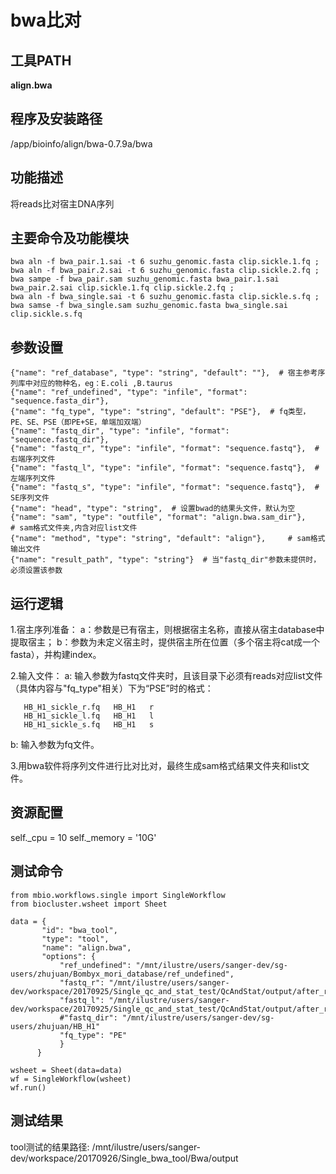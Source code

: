 bwa比对
===========


工具PATH
---------
**align.bwa**


程序及安装路径
------------
/app/bioinfo/align/bwa-0.7.9a/bwa


功能描述
--------
将reads比对宿主DNA序列


主要命令及功能模块
------------------
```
bwa aln -f bwa_pair.1.sai -t 6 suzhu_genomic.fasta clip.sickle.1.fq ;
bwa aln -f bwa_pair.2.sai -t 6 suzhu_genomic.fasta clip.sickle.2.fq ;
bwa sampe -f bwa_pair.sam suzhu_genomic.fasta bwa_pair.1.sai bwa_pair.2.sai clip.sickle.1.fq clip.sickle.2.fq ;
bwa aln -f bwa_single.sai -t 6 suzhu_genomic.fasta clip.sickle.s.fq ;
bwa samse -f bwa_single.sam suzhu_genomic.fasta bwa_single.sai clip.sickle.s.fq
```

参数设置
--------
```
{"name": "ref_database", "type": "string", "default": ""},  # 宿主参考序列库中对应的物种名，eg：E.coli ,B.taurus
{"name": "ref_undefined", "type": "infile", "format": "sequence.fasta_dir"},
{"name": "fq_type", "type": "string", "default": "PSE"},  # fq类型，PE、SE、PSE（即PE+SE，单端加双端）
{"name": "fastq_dir", "type": "infile", "format": "sequence.fastq_dir"},
{"name": "fastq_r", "type": "infile", "format": "sequence.fastq"},  # 右端序列文件
{"name": "fastq_l", "type": "infile", "format": "sequence.fastq"},  # 左端序列文件
{"name": "fastq_s", "type": "infile", "format": "sequence.fastq"},  # SE序列文件
{"name": "head", "type": "string",  # 设置bwad的结果头文件，默认为空
{"name": "sam", "type": "outfile", "format": "align.bwa.sam_dir"},     # sam格式文件夹,内含对应list文件
{"name": "method", "type": "string", "default": "align"},     # sam格式输出文件
{"name": "result_path", "type": "string"}  # 当"fastq_dir"参数未提供时，必须设置该参数 
```


运行逻辑
-------
1.宿主序列准备：
a：参数是已有宿主，则根据宿主名称，直接从宿主database中提取宿主；
b：参数为未定义宿主时，提供宿主所在位置（多个宿主将cat成一个fasta），并构建index。

2.输入文件：
a: 输入参数为fastq文件夹时，且该目录下必须有reads对应list文件（具体内容与"fq_type"相关）下为“PSE”时的格式：
 ```
    HB_H1_sickle_r.fq   HB_H1   r
    HB_H1_sickle_l.fq   HB_H1   l
    HB_H1_sickle_s.fq   HB_H1   s
 ```
 b: 输入参数为fq文件。

3.用bwa软件将序列文件进行比对比对，最终生成sam格式结果文件夹和list文件。


资源配置
-----------------------
self._cpu = 10
self._memory = '10G'


测试命令
-----------------------------------
```
from mbio.workflows.single import SingleWorkflow
from biocluster.wsheet import Sheet

data = {
       "id": "bwa_tool",
       "type": "tool",
       "name": "align.bwa",
       "options": {
           "ref_undefined": "/mnt/ilustre/users/sanger-dev/sg-users/zhujuan/Bombyx_mori_database/ref_undefined",
           "fastq_r": "/mnt/ilustre/users/sanger-dev/workspace/20170925/Single_qc_and_stat_test/QcAndStat/output/after_remove_dir/HD47.sickle.2.fq",
           "fastq_l": "/mnt/ilustre/users/sanger-dev/workspace/20170925/Single_qc_and_stat_test/QcAndStat/output/after_remove_dir/HD47.sickle.1.fq"‘
           #"fastq_dir": "/mnt/ilustre/users/sanger-dev/sg-users/zhujuan/HB_H1"
           "fq_type": "PE"
           }
      }

wsheet = Sheet(data=data)
wf = SingleWorkflow(wsheet)
wf.run()
```


测试结果
-----------------------------------
tool测试的结果路径:
/mnt/ilustre/users/sanger-dev/workspace/20170926/Single_bwa_tool/Bwa/output